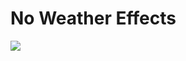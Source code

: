 # No Weather Effects

[![](http://cf.way2muchnoise.eu/full_446739_downloads.svg?badge_style=for_the_badge)](https://www.curseforge.com/minecraft/mc-mods/no-rain-and-snow)